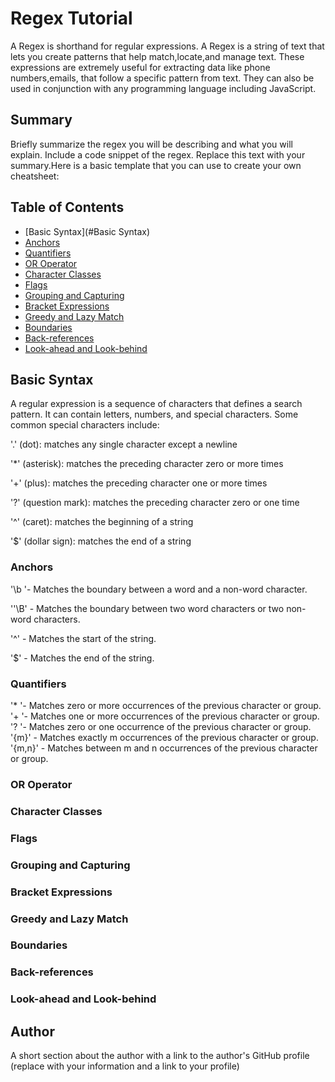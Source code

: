 # Regex Tutorial
A Regex is shorthand for regular expressions.
A Regex is a string of text that lets you create patterns that help match,locate,and manage text.
These expressions are extremely useful for extracting data like phone numbers,emails, that follow a specific pattern from text. They can also be used in conjunction with any programming language including JavaScript.


## Summary

Briefly summarize the regex you will be describing and what you will explain. Include a code snippet of the regex. Replace this text with your summary.Here is a basic template that you can use to create your own cheatsheet:

## Table of Contents

- [Basic Syntax](#Basic Syntax)
- [Anchors][def]
- [Quantifiers](#quantifiers)
- [OR Operator](#or-operator)
- [Character Classes](#character-classes)
- [Flags](#flags)
- [Grouping and Capturing](#grouping-and-capturing)
- [Bracket Expressions](#bracket-expressions)
- [Greedy and Lazy Match](#greedy-and-lazy-match)
- [Boundaries](#boundaries)
- [Back-references](#back-references)
- [Look-ahead and Look-behind](#look-ahead-and-look-behind)

## Basic Syntax

 A regular expression is a sequence of characters that defines a search pattern. It can contain letters, numbers, and special characters. Some common special characters include:

'.' (dot): matches any single character except a newline

'*' (asterisk): matches the preceding character zero or more times

'+' (plus): matches the preceding character one or more times

'?' (question mark): matches the preceding character zero or one time

'^' (caret): matches the beginning of a string

'$' (dollar sign): matches the end of a string

### Anchors
'\b '- Matches the boundary between a word and a non-word character.

''\B' - Matches the boundary between two word characters or two non-word characters.

'^' - Matches the start of the string.

'$' - Matches the end of the string.


### Quantifiers
'* '- Matches zero or more occurrences of the previous character or group.
'+ '- Matches one or more occurrences of the previous character or group.
'? '- Matches zero or one occurrence of the previous character or group.
'{m}' - Matches exactly m occurrences of the previous character or group.
'{m,n}' - Matches between m and n occurrences of the previous character or group.

### OR Operator

### Character Classes

### Flags

### Grouping and Capturing

### Bracket Expressions

### Greedy and Lazy Match

### Boundaries

### Back-references

### Look-ahead and Look-behind

## Author

A short section about the author with a link to the author's GitHub profile (replace with your information and a link to your profile)


[def]: #anchors